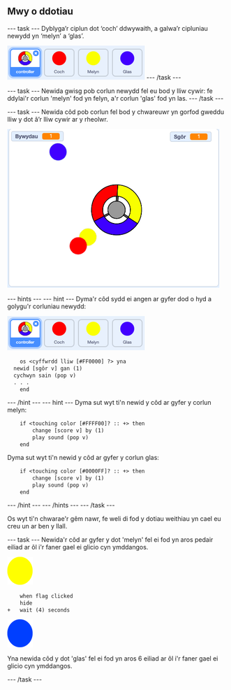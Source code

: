 ## Mwy o ddotiau

\--- task \--- Dyblyga’r ciplun dot ‘coch’ ddwywaith, a galwa’r cipluniau newydd yn ‘melyn’ a ‘glas’.

![sgrinlun](images/dots-more-dots.png) \--- /task \---

\--- task \--- Newida gwisg pob corlun newydd fel eu bod y lliw cywir: fe ddylai'r corlun 'melyn' fod yn felyn, a'r corlun 'glas' fod yn las. \--- /task \---

\--- task \--- Newida côd pob corlun fel bod y chwareuwr yn gorfod gweddu lliw y dot â’r lliw cywir ar y rheolwr.

![sgrinlun](images/dots-all-test.png)

\--- hints \--- \--- hint \--- Dyma'r côd sydd ei angen ar gyfer dod o hyd a golygu'r corluniau newydd:

![sgrinlun](images/dots-more-dots.png)

```blocks3
    os <cyffwrdd lliw [#FF0000] ?> yna 
  newid [sgôr v] gan (1)
  cychwyn sain (pop v)
  . . .
    end
```

\--- /hint \--- \--- hint \--- Dyma sut wyt ti'n newid y côd ar gyfer y corlun melyn:

```blocks3
    if <touching color [#FFFF00]? :: +> then
        change [score v] by (1)
        play sound (pop v)
    end
```

Dyma sut wyt ti'n newid y côd ar gyfer y corlun glas:

```blocks3
    if <touching color [#0000FF]? :: +> then
        change [score v] by (1)
        play sound (pop v)
    end
```

\--- /hint \--- \--- /hints \--- \--- /task \---

Os wyt ti'n chwarae'r gêm nawr, fe weli di fod y dotiau weithiau yn cael eu creu un ar ben y llall.

\--- task \--- Newida'r côd ar gyfer y dot 'melyn' fel ei fod yn aros pedair eiliad ar ôl i'r faner gael ei glicio cyn ymddangos.

![Dot melyn](images/yellow-sprite.png)

```blocks3
    when flag clicked
    hide
+   wait (4) seconds
```

![Dot glas](images/blue-sprite.png)

Yna newida côd y dot 'glas' fel ei fod yn aros 6 eiliad ar ôl i'r faner gael ei glicio cyn ymddangos.

\--- /task \---